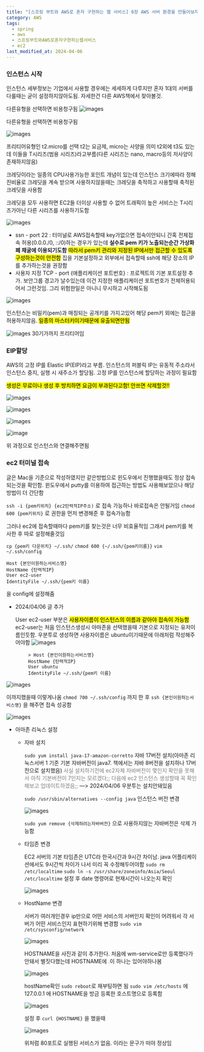 ```yaml
---
title: "[스프링 부트와 AWS로 혼자 구현하는 웹 서비스] 6장 AWS 서버 환경을 만들어보자 - AWS EC2"
category: AWS
tags:
  - spring
  - aws
  - 스프링부트와AWS로혼자구현하는웹서비스
  - ec2
last_modified_at: 2024-04-06
---
```

### 인스턴스 시작

인스턴스 세부정보는 기업에서 사용할 경우에는 세세하게 다루지만 혼자 1대의 서버를 다룰때는 굳이 설정하지않아도됨. 자세한건 다른 AWS책에서 찾아볼것. 

다른유형을 선택하면 비용청구됨
![images](/assets/images/alone/IMG-20240925142225.png)

다른유형을 선택하면 비용청구됨

![images](/assets/images/alone/IMG-20240925142225-1.png)

프리티어유형인 t2.micro를 선택
t2는 요금제, micro는 사양을 의미
t2외에 t3도 있는데 이들을 T시리즈(범용 시리즈)라고부름(다른 시리즈는 nano, macro등의 저사양이 존재하지않음)

크레딧이라는 일종의 CPU사용가능한 포인트 개념이 있는데 인스턴스 크기에따라 정해진비율로 크레딧을 계속 받으며 사용하지않을때는 크레딧을 축적하고 사용할때 축적된 크레딧을 사용함

크레딧을 모두 사용하면 EC2들 더이상 사용할 수 없어 트래픽이 높은 서비스는 T시리즈가아닌 다른 시리즈를 사용하기도함 

![images](/assets/images/alone/IMG-20240925142226.png)

- ssn - port 22 : 터미널로 AWS접속할때 key가없으면 접속이안되니 간혹 전체접속 허용(0.0.0./0, ::/0)하는 경우가 있는데 **실수로 pem 키가 노출되는순간 가상화폐 채굴에 이용되기도함** <mark class="hltr-red">따라서 pem키 관리와 지정된 IP에서만 접근할 수 있도록 구성하는것이 안전함</mark>
	집을 기본설정하고 외부에서 접속할때 ssh에 해당 장소의 IP를 추가하는것을 권장함
- 사용자 지정 TCP - port {애플리케이션 포트번호} : 프로젝트의 기본 포트설정 추가. 보안그룹 경고가 날수있는데 이건 지정한 애플리케이션 포트번호가 전체허용되어서 그런것임. 그리 위험한일은 아니니 무시하고 시작해도됨

![images](/assets/images/alone/IMG-20240925142226-1.png)

인스턴스는 비밀키(pem)과 매칭되는 공개키를 가지고있어 해당 pem키 외에는 접근을 허용하지않음. <mark class="hltr-red">일종의 마스터키이기때문에 유출되면안됨</mark>


![images](/assets/images/alone/IMG-20240925142226-2.png)
30기가까지 프리티어임

### EIP할당

AWS의 고정 IP를 Elastic IP(EIP)라고 부름. 인스턴스의 퍼블릭 IP는 유동적 주소라서 인스턴스 중지, 실행 시 새주소가 할당됨. 고정 IP를 인스턴스에 할당하는 과정이 필요함 

<mark class="hltr-red">생성은 무료이나 생성 후 방치하면 요금이 부과된다고함! 안쓰면 삭제할것!!</mark>

![images](/assets/images/alone/IMG-20240925142226-3.png)

![images](/assets/images/alone/IMG-20240925142226-4.png)

![images](/assets/images/alone/IMG-20240925142226-5.png)

![image](/assets/images/alone/IMG-20240925142227.png)

위 과정으로 인스턴스와 연결해주면됨

### ec2 터미널 접속

글은 Mac을 기준으로 작성하였지만 같은방법으로 윈도우에서 진행했을때도 정상 접속되는것을 확인함.
윈도우에서 putty를 이용하여 접근하는 방법도 사용해보았으나 해당 방법이 더 간단함

`ssh -i {pem키위치} {ec2탄력적IP주소)` 로 접속 가능하나 바로접속은 안될거임
`chmod 600 {pem키위치}` 로 권한을 먼저 변경해준 후 접속가능함

그러나 ec2에 접속할때마다 pem키를 찾는것은 너무 비효율적임
그래서 pem키를 복사한 후 따로 설정해줄것임

`cp {pem키 다운위치} ~/.ssh/`
`chmod 600 {~/.ssh/{pem키이름}}`
`vim ~/.ssh/config`

```shell
Host {본인이원하는서비스명}
HostName {탄력적IP}
User ec2-user
IdentityFile ~/.ssh/{pem키 이름}
```

을 config에 설정해줌

-  2024/04/06 글 추가

	User ec2-user 부분은
	<mark class="hltr-cyan">사용자이름이 인스턴스의 이름과 같아야 접속이 가능함</mark>
	ec2-user는 처음 인스턴스생성시 아마존을 선택했을때 기본으로 지정되는 유저이름인듯함. 
	우분투로 생성하면 사용자이름은 ubuntu이기때문에 아래처럼 작성해주어야함
	![images](/assets/images/alone/IMG-20240925142227-1.png)
```shell
		> Host {본인이원하는서비스명}
		HostName {탄력적IP}
		User ubuntu
		IdentityFile ~/.ssh/{pem키 이름}
```

![images](/assets/images/alone/IMG-20240925142227-2.png)

이까지했을때 이렇게나옴
`chmod 700 ~/.ssh/config` 까지 한 후
`ssh {본인이원하는서비스명}`
을 해주면 접속 성공함

![images](/assets/images/alone/IMG-20240925142227-3.png)

- 아마존 리눅스 설정
    - 자바 설치
        
        `sudo yum install java-17-amazon-corretto` 자바 17버전 설치(아마존 리눅스서버 1 기준 기본 자바버전이 java7. 책에서는 자바 8버전을 설치하나 17버전으로 설치했음)
        <font color="#7f7f7f">사실 설치하기전에 ec2자체 자바버전이 몇인지 확인을 못해서 아직 기본버전이 7인지는 모르겠다;; 다음에 ec2 인스턴스 생성할때 꼭 확인해보고 업데이트하겠음;;</font> —> 2024/04/06 우분투는 설치안돼있음
        
        `sudo /usr/sbin/alternatives --config java` 인스턴스 버전 변경
        
        ![images](/assets/images/alone/IMG-20240925142227-4.png)
        
        `sudo yum remove {삭제하려는자바버전}` 으로 사용하지않는 자바버전은 삭제 가능함
        
    - 타임존 변경
    
        EC2 서버의 기본 타임존은 UTC라 한국시간과 9시간 차이남. java 어플리케이션에서도 9시간씩 차이가 나서 미리 꼭 수정해두어야함
        `sudo rm /etc/localtime`
        `sudo ln -s /usr/share/zoneinfo/Asia/Seoul /etc/localtime`
        설정 후 date 명령어로 현재시간이 나오는지 확인
        
        ![images](/assets/images/alone/IMG-20240925142227-5.png)
        
    - HostName 변경
        
        서버가 여러개인경우 ip만으로 어떤 서비스의 서버인지 확인이 어려워서 각 서버가 어떤 서비스인지 표현하기위해 변경함
        `sudo vim /etc/sysconfig/network`
        
        ![images](/assets/images/alone/IMG-20240925142227-6.png)
        
        HOSTNAME을 사진과 같이 추가한다.
        처음에 wm-service로만 등록했다가 안돼서 별짓다했는데 HOSTNAME에 <font color="#c0504d">.</font>이 하나는 있어야하나봄
        
        ![images](/assets/images/alone/IMG-20240925142228.png)
        
        hostName확인
        `sudo reboot`로 재부팅하면 됨
        `sudo vim /etc/hosts` 에 127.0.0.1  에 HOSTNAME을 방금 등록한 호스트명으로 등록함
        
        ![images](/assets/images/alone/IMG-20240925142228-1.png)
        
        설정 후 `curl {HOSTNAME}` 을 했을때
        
        ![images](/assets/images/alone/IMG-20240925142228-2.png)
        
        위처럼 80포트로 실행된 서비스가 없음. 이라는 문구가 떠야 정상임
